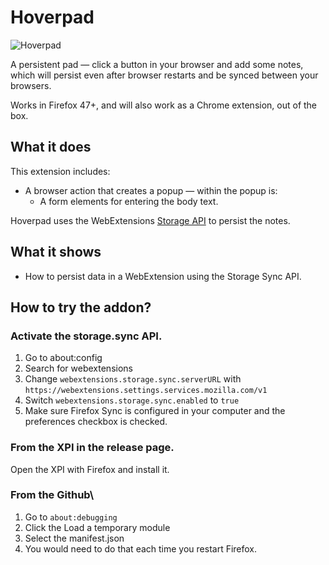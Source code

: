# Hoverpad

![Hoverpad](https://cloud.githubusercontent.com/assets/229453/22067769/f0b61f04-dd92-11e6-8c3b-3360963144a8.png)

A persistent pad — click a button in your browser and add some notes,
which will persist even after browser restarts and be synced between
your browsers.

Works in Firefox 47+, and will also work as a Chrome extension, out of
the box.

## What it does

This extension includes:

* A browser action that creates a popup — within the popup is:
	* A form elements for entering the body text.
		
Hoverpad uses the WebExtensions
[Storage API](https://developer.mozilla.org/en-US/Add-ons/WebExtensions/API/storage)
to persist the notes.

## What it shows

* How to persist data in a WebExtension using the Storage Sync API.

## How to try the addon?

### Activate the storage.sync API.

1. Go to about:config
2. Search for webextensions
3. Change `webextensions.storage.sync.serverURL` with `https://webextensions.settings.services.mozilla.com/v1`
4. Switch `webextensions.storage.sync.enabled` to `true`
5. Make sure Firefox Sync is configured in your computer and the preferences checkbox is checked.

### From the XPI in the release page.

Open the XPI with Firefox and install it.

### From the Github\

1. Go to `about:debugging`
2. Click the Load a temporary module
3. Select the manifest.json
4. You would need to do that each time you restart Firefox.